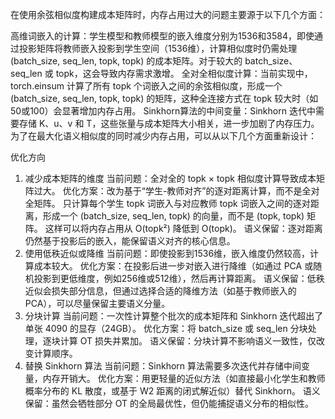 在使用余弦相似度构建成本矩阵时，内存占用过大的问题主要源于以下几个方面：

高维词嵌入的计算：学生模型和教师模型的嵌入维度分别为1536和3584，即使通过投影矩阵将教师嵌入投影到学生空间（1536维），计算相似度时仍需处理 (batch_size, seq_len, topk, topk) 的成本矩阵。对于较大的 batch_size、seq_len 或 topk，这会导致内存需求激增。
全对全相似度计算：当前实现中，torch.einsum 计算了所有 topk 个词嵌入之间的余弦相似度，形成一个 (batch_size, seq_len, topk, topk) 的矩阵，这种全连接方式在 topk 较大时（如50或100）会显著增加内存占用。
Sinkhorn算法的中间变量：Sinkhorn 迭代中需要存储 K、u、v 和 T，这些张量与成本矩阵大小相关，进一步加剧了内存压力。
为了在最大化语义相似度的同时减少内存占用，可以从以下几个方面重新设计：


优化方向
1. 减少成本矩阵的维度
当前问题：全对全的 topk × topk 相似度计算导致成本矩阵过大。
优化方案：改为基于“学生-教师对齐”的逐对距离计算，而不是全对全矩阵。
只计算每个学生 topk 词嵌入与对应教师 topk 词嵌入之间的逐对距离，形成一个 (batch_size, seq_len, topk) 的向量，而不是 (topk, topk) 矩阵。
这样可以将内存占用从 O(topk²) 降低到 O(topk)。
语义保留：逐对距离仍然基于投影后的嵌入，能保留语义对齐的核心信息。
2. 使用低秩近似或降维
当前问题：即使投影到1536维，嵌入维度仍然较高，计算成本较大。
优化方案：在投影后进一步对嵌入进行降维（如通过 PCA 或随机投影到更低维度，例如256维或512维），然后再计算距离。
语义保留：低秩近似会损失部分信息，但通过选择合适的降维方法（如基于教师嵌入的 PCA），可以尽量保留主要语义分量。
3. 分块计算
当前问题：一次性计算整个批次的成本矩阵和 Sinkhorn 迭代超出了单张 4090 的显存（24GB）。
优化方案：将 batch_size 或 seq_len 分块处理，逐块计算 OT 损失并累加。
语义保留：分块计算不影响语义一致性，仅改变计算顺序。
4. 替换 Sinkhorn 算法
当前问题：Sinkhorn 算法需要多次迭代并存储中间变量，内存开销大。
优化方案：用更轻量的近似方法（如直接最小化学生和教师概率分布的 KL 散度，或基于 W2 距离的闭式解近似）替代 Sinkhorn。
语义保留：虽然会牺牲部分 OT 的全局最优性，但仍能捕捉语义分布的相似性。